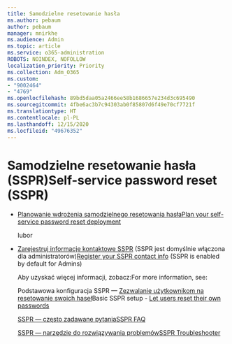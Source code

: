 ```yaml
---
title: Samodzielne resetowanie hasła
ms.author: pebaum
author: pebaum
manager: mnirkhe
ms.audience: Admin
ms.topic: article
ms.service: o365-administration
ROBOTS: NOINDEX, NOFOLLOW
localization_priority: Priority
ms.collection: Adm_O365
ms.custom:
- "9002464"
- "4769"
ms.openlocfilehash: 89bd5daa05a2466ee58b1686657e234d3c695490
ms.sourcegitcommit: 4fbe6ac3b7c94303ab0f85807d6f49e70cf7721f
ms.translationtype: HT
ms.contentlocale: pl-PL
ms.lasthandoff: 12/15/2020
ms.locfileid: "49676352"
---
```

# <a name="self-service-password-reset-sspr"></a><span data-ttu-id="5783c-102">Samodzielne resetowanie hasła (SSPR)</span><span class="sxs-lookup"><span data-stu-id="5783c-102">Self-service password reset (SSPR)</span></span>

- [<span data-ttu-id="5783c-103">Planowanie wdrożenia samodzielnego resetowania hasła</span><span class="sxs-lookup"><span data-stu-id="5783c-103">Plan your self-service password reset deployment</span></span>](https://go.microsoft.com/fwlink/?linkid=2142944)  

    <span data-ttu-id="5783c-104">lub</span><span class="sxs-lookup"><span data-stu-id="5783c-104">or</span></span>
- <span data-ttu-id="5783c-105">[Zarejestruj informacje kontaktowe SSPR](https://go.microsoft.com/fwlink/?linkid=849451) (SSPR jest domyślnie włączona dla administratorów)</span><span class="sxs-lookup"><span data-stu-id="5783c-105">[Register your SSPR contact info](https://go.microsoft.com/fwlink/?linkid=849451) (SSPR is enabled by default for Admins)</span></span>

    <span data-ttu-id="5783c-106">Aby uzyskać więcej informacji, zobacz:</span><span class="sxs-lookup"><span data-stu-id="5783c-106">For more information, see:</span></span>

    <span data-ttu-id="5783c-107">Podstawowa konfiguracja SSPR — [Zezwalanie użytkownikom na resetowanie swoich haseł](https://docs.microsoft.com/microsoft-365/admin/add-users/let-users-reset-passwords)</span><span class="sxs-lookup"><span data-stu-id="5783c-107">Basic SSPR setup - [Let users reset their own passwords](https://docs.microsoft.com/microsoft-365/admin/add-users/let-users-reset-passwords)</span></span>

    [<span data-ttu-id="5783c-108">SSPR — często zadawane pytania</span><span class="sxs-lookup"><span data-stu-id="5783c-108">SSPR FAQ</span></span>](https://docs.microsoft.com/azure/active-directory/authentication/active-directory-passwords-faq)

    [<span data-ttu-id="5783c-109">SSPR — narzędzie do rozwiązywania problemów</span><span class="sxs-lookup"><span data-stu-id="5783c-109">SSPR Troubleshooter</span></span>](https://docs.microsoft.com/azure/active-directory/authentication/active-directory-passwords-troubleshoot)
